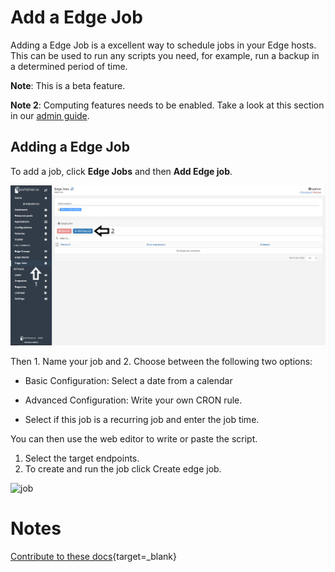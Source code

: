 # Add a Edge Job

Adding a Edge Job is a excellent way to schedule jobs in your Edge hosts. This can be used to run any scripts you need, for example, run a backup in a determined period of time. 

<b>Note</b>: This is a beta feature.

<b>Note 2</b>: Computing features needs to be enabled. Take a look at this section in our [admin guide](v2.0-be/settings/edge/#enabling-edge-compute-features).

## Adding a Edge Job

To add a job, click <b>Edge Jobs</b> and then <b>Add Edge job</b>.

![edge](assets/create-1.png)

Then 1. Name your job and 2. Choose between the following two options:

* Basic Configuration: Select a date from a calendar
* Advanced Configuration: Write your own CRON rule.

* Select if this job is a recurring job and enter the job time.

You can then use the web editor to write or paste the script.

1. Select the target endpoints.
2. To create and run the job click Create edge job.

![job](https://documentation.portainer.io/v2.0-be/settings/assets/edge_8.png)

# Notes

[Contribute to these docs](https://github.com/portainer/portainer-docs/blob/master/contributing.md){target=_blank}